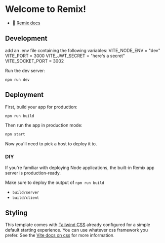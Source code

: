 # Welcome to Remix!

- 📖 [Remix docs](https://remix.run/docs)

## Development

add an .env file containing the following variables:
VITE_NODE_ENV = "dev"
VITE_PORT = 3000
VITE_JWT_SECRET = "here's a secret"
VITE_SOCKET_PORT = 3002

Run the dev server:

```shellscript
npm run dev
```

## Deployment

First, build your app for production:

```sh
npm run build
```

Then run the app in production mode:

```sh
npm start
```

Now you'll need to pick a host to deploy it to.

### DIY

If you're familiar with deploying Node applications, the built-in Remix app server is production-ready.

Make sure to deploy the output of `npm run build`

- `build/server`
- `build/client`

## Styling

This template comes with [Tailwind CSS](https://tailwindcss.com/) already configured for a simple default starting experience. You can use whatever css framework you prefer. See the [Vite docs on css](https://vitejs.dev/guide/features.html#css) for more information.
